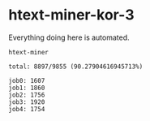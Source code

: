 # htext-miner-kor-3

Everything doing here is automated.

```
htext-miner

total: 8897/9855 (90.27904616945713%)

job0: 1607
job1: 1860
job2: 1756
job3: 1920
job4: 1754
```